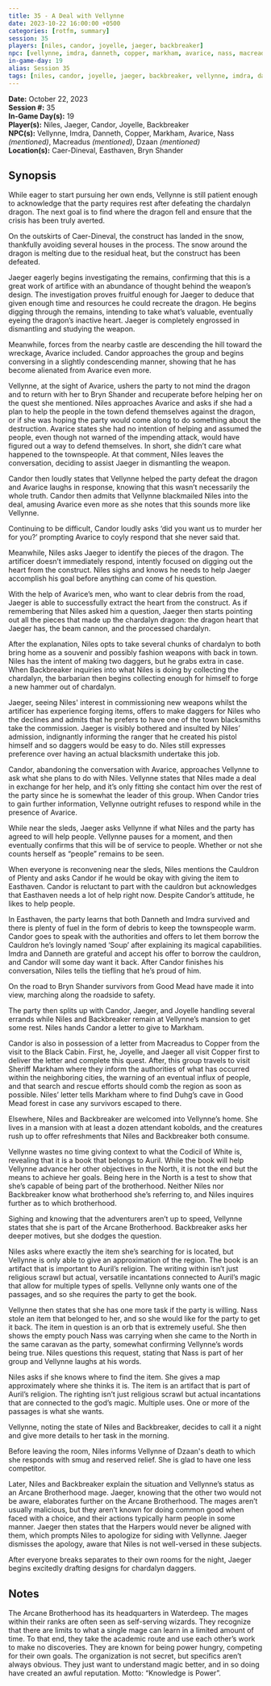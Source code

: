 ```yaml
---
title: 35 - A Deal with Vellynne
date: 2023-10-22 16:00:00 +0500
categories: [rotfm, summary]
session: 35
players: [niles, candor, joyelle, jaeger, backbreaker]
npc: [vellynne, imdra, danneth, copper, markham, avarice, nass, macreadus, dzaan]
in-game-day: 19
alias: Session 35
tags: [niles, candor, joyelle, jaeger, backbreaker, vellynne, imdra, danneth, copper, markham, avarice, nass, macreadus, dzaan]
---
```


**Date:** October 22, 2023 <br>
**Session #:** 35 <br>
**In-Game Day(s):** 19 <br>
**Player(s):** Niles, Jaeger, Candor, Joyelle, Backbreaker <br>
**NPC(s):** Vellynne, Imdra, Danneth, Copper, Markham, Avarice, Nass *(mentioned)*, Macreadus *(mentioned)*, Dzaan *(mentioned)* <br>
**Location(s):** Caer-Dineval, Easthaven, Bryn Shander

## Synopsis
While eager to start pursuing her own ends, Vellynne is still patient enough to acknowledge that the party requires rest after defeating the chardalyn dragon. The next goal is to find where the dragon fell and ensure that the crisis has been truly averted.

On the outskirts of Caer-Dineval, the construct has landed in the snow, thankfully avoiding several houses in the process. The snow around the dragon is melting due to the residual heat, but the construct has been defeated.

Jaeger eagerly begins investigating the remains, confirming that this is a great work of artifice with an abundance of thought behind the weapon’s design. The investigation proves fruitful enough for Jaeger to deduce that given enough time and resources he could recreate the dragon. He begins digging through the remains, intending to take what’s valuable, eventually eyeing the dragon’s inactive heart. Jaeger is completely engrossed in dismantling and studying the weapon.

Meanwhile, forces from the nearby castle are descending the hill toward the wreckage, Avarice included. Candor approaches the group and begins conversing in a slightly condescending manner, showing that he has become alienated from Avarice even more.

Vellynne, at the sight of Avarice, ushers the party to not mind the dragon and to return with her to Bryn Shander and recuperate before helping her on the quest she mentioned. Niles approaches Avarice and asks if she had a plan to help the people in the town defend themselves against the dragon, or if she was hoping the party would come along to do something about the destruction. Avarice states she had no intention of helping and assumed the people, even though not warned of the impending attack, would have figured out a way to defend themselves. In short, she didn’t care what happened to the townspeople. At that comment, Niles leaves the conversation, deciding to assist Jaeger in dismantling the weapon.

Candor then loudly states that Vellynne helped the party defeat the dragon and Avarice laughs in response, knowing that this wasn’t necessarily the whole truth. Candor then admits that Vellynne blackmailed Niles into the deal, amusing Avarice even more as she notes that this sounds more like Vellynne.

Continuing to be difficult, Candor loudly asks ‘did you want us to murder her for you?’ prompting Avarice to coyly respond that she never said that.

Meanwhile, Niles asks Jaeger to identify the pieces of the dragon. The artificer doesn’t immediately respond, intently focused on digging out the heart from the construct. Niles sighs and knows he needs to help Jaeger accomplish his goal before anything can come of his question.

With the help of Avarice’s men, who want to clear debris from the road, Jaeger is able to successfully extract the heart from the construct. As if remembering that Niles asked him a question, Jaeger then starts pointing out all the pieces that made up the chardalyn dragon: the dragon heart that Jaeger has, the beam cannon, and the processed chardalyn.

After the explanation, Niles opts to take several chunks of chardalyn to both bring home as a souvenir and possibly fashion weapons with back in town. Niles has the intent of making two daggers, but he grabs extra in case. When Backbreaker inquiries into what Niles is doing by collecting the chardalyn, the barbarian then begins collecting enough for himself to forge a new hammer out of chardalyn.

Jaeger, seeing Niles' interest in commissioning new weapons whilst the artificer has experience forging items, offers to make daggers for Niles who the declines and admits that he prefers to have one of the town blacksmiths take the commission. Jaeger is visibly bothered and insulted by Niles’ admission, indignantly informing the ranger that he created his pistol himself and so daggers would be easy to do. Niles still expresses preference over having an actual blacksmith undertake this job.

Candor, abandoning the conversation with Avarice, approaches Vellynne to ask what she plans to do with Niles. Vellynne states that Niles made a deal in exchange for her help, and it’s only fitting she contact him over the rest of the party since he is somewhat the leader of this group. When Candor tries to gain further information, Vellynne outright refuses to respond while in the presence of Avarice.

While near the sleds, Jaeger asks Vellynne if what Niles and the party has agreed to will help people. Vellynne pauses for a moment, and then eventually confirms that this will be of service to people. Whether or not she counts herself as “people” remains to be seen.

When everyone is reconvening near the sleds, Niles mentions the Cauldron of Plenty and asks Candor if he would be okay with giving the item to Easthaven. Candor is reluctant to part with the cauldron but acknowledges that Easthaven needs a lot of help right now. Despite Candor’s attitude, he likes to help people.

In Easthaven, the party learns that both Danneth and Imdra survived and there is plenty of fuel in the form of debris to keep the townspeople warm. Candor goes to speak with the authorities and offers to let them borrow the Cauldron he’s lovingly named ‘Soup’ after explaining its magical capabilities. Imdra and Danneth are grateful and accept his offer to borrow the cauldron, and Candor will some day want it back. After Candor finishes his conversation, Niles tells the tiefling that he’s proud of him.

On the road to Bryn Shander survivors from Good Mead have made it into view, marching along the roadside to safety.

The party then splits up with Candor, Jaeger, and Joyelle handling several errands while Niles and Backbreaker remain at Vellynne’s mansion to get some rest. Niles hands Candor a letter to give to Markham.

Candor is also in possession of a letter from Macreadus to Copper from the visit to the Black Cabin. First, he, Joyelle, and Jaeger all visit Copper first to deliver the letter and complete this quest. After, this group travels to visit Sheriff Markham where they inform the authorities of what has occurred within the neighboring cities, the warning of an eventual influx of people, and that search and rescue efforts should comb the region as soon as possible. Niles’ letter tells Markham where to find Duhg’s cave in Good Mead forest in case any survivors escaped to there.

Elsewhere, Niles and Backbreaker are welcomed into Vellynne’s home. She lives in a mansion with at least a dozen attendant kobolds, and the creatures rush up to offer refreshments that Niles and Backbreaker both consume.

Vellynne wastes no time giving context to what the Codicil of White is, revealing that it is a book that belongs to Auril. While the book will help Vellynne advance her other objectives in the North, it is not the end but the means to achieve her goals. Being here in the North is a test to show that she’s capable of being part of the brotherhood. Neither Niles nor Backbreaker know what brotherhood she’s referring to, and Niles inquires further as to which brotherhood.

Sighing and knowing that the adventurers aren’t up to speed, Vellynne states that she is part of the Arcane Brotherhood. Backbreaker asks her deeper motives, but she dodges the question.

Niles asks where exactly the item she’s searching for is located, but Vellynne is only able to give an approximation of the region. The book is an artifact that is important to Auril’s religion. The writing within isn’t just religious scrawl but actual, versatile incantations connected to Auril’s magic that allow for multiple types of spells. Vellynne only wants one of the passages, and so she requires the party to get the book.

Vellynne then states that she has one more task if the party is willing. Nass stole an item that belonged to her, and so she would like for the party to get it back. The item in question is an orb that is extremely useful. She then shows the empty pouch Nass was carrying when she came to the North in the same caravan as the party, somewhat confirming Vellynne’s words being true. Niles questions this request, stating that Nass is part of her group and Vellynne laughs at his words.

Niles asks if she knows where to find the item. She gives a map approximately where she thinks it is. The item is an artifact that is part of Auril’s religion. The righting isn’t just religious scrawl but actual incantations that are connected to the god’s magic. Multiple uses. One or more of the passages is what she wants.

Vellynne, noting the state of Niles and Backbreaker, decides to call it a night and give more details to her task in the morning.

Before leaving the room, Niles informs Vellynne of Dzaan's death to which she responds with smug and reserved relief. She is glad to have one less competitor.

Later, Niles and Backbreaker explain the situation and Vellynne’s status as an Arcane Brotherhood mage. Jaeger, knowing that the other two would not be aware, elaborates further on the Arcane Brotherhood. The mages aren’t usually malicious, but they aren’t known for doing common good when faced with a choice, and their actions typically harm people in some manner. Jaeger then states that the Harpers would never be aligned with them, which prompts Niles to apologize for siding with Vellynne. Jaeger dismisses the apology, aware that Niles is not well-versed in these subjects.

After everyone breaks separates to their own rooms for the night, Jaeger begins excitedly drafting designs for chardalyn daggers.

## Notes
The Arcane Brotherhood has its headquarters in Waterdeep. The mages within their ranks are often seen as self-serving wizards. They recognize that there are limits to what a single mage can learn in a limited amount of time. To that end, they take the academic route and use each other’s work to make no discoveries. They are known for being power hungry, competing for their own goals. The organization is not secret, but specifics aren’t always obvious. They just want to understand magic better, and in so doing have created an awful reputation. Motto: “Knowledge is Power”.